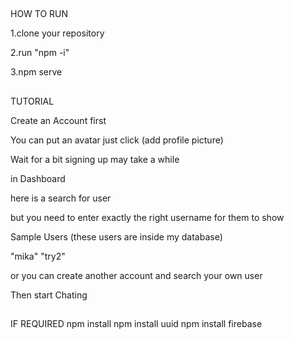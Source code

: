 ##
HOW TO RUN 

1.clone your repository

2.run "npm -i"

3.npm serve

##
TUTORIAL

Create an Account first 

You can put an avatar just click (add profile picture)

Wait for a bit signing up may take a while 

in Dashboard 

here is a search for user 

but you need to enter exactly the right username for them to show

Sample Users (these users are inside my database)

"mika"
"try2"

or you can create another account
and search your own user

Then start Chating 


##
IF REQUIRED
npm install 
npm install uuid
npm install firebase




